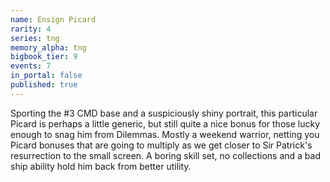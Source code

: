 ```yaml
---
name: Ensign Picard
rarity: 4
series: tng
memory_alpha: tng
bigbook_tier: 9
events: 7
in_portal: false
published: true
---
```


Sporting the #3 CMD base and a suspiciously shiny portrait, this particular Picard is perhaps a little generic, but still quite a nice bonus for those lucky enough to snag him from Dilemmas. Mostly a weekend warrior, netting you Picard bonuses that are going to multiply as we get closer to Sir Patrick's resurrection to the small screen. A boring skill set, no collections and a bad ship ability hold him back from better utility.
